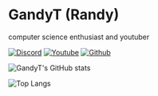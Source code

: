 # GandyT (Randy)

computer science enthusiast and youtuber

[![Discord](https://img.shields.io/discord/754767660859916289.svg)](https://discordapp.com/invite/fnF5SCMPDZ)
[![Youtube](https://img.shields.io/youtube/channel/subscribers/UCCXPbsFPxLh8jZp3xGEC2Eg)](https://www.youtube.com/c/GandyDev)
[![Github](https://img.shields.io/github/stars/gandyt?affiliations=OWNER%2CCOLLABORATOR)](https://github.com/GandyT)

![GandyT's GitHub stats](https://github-readme-stats.vercel.app/api?username=GandyT&show_icons=true&theme=tokyonight)

![Top Langs](https://github-readme-stats.vercel.app/api/top-langs/?username=GandyT&show_icons=true&theme=tokyonight)
